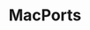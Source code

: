 ---
title: MacPorts
slug: macports
summary: GNU 在 macOS 上的移植版
help_available: false
is_new: false
categories:
- packages
---
